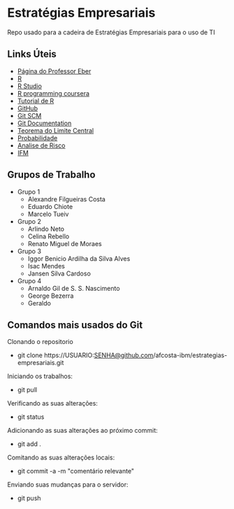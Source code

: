 # Estratégias Empresariais
Repo usado para a cadeira de Estratégias Empresariais para o uso de TI

## Links Úteis
* [Página do Professor Eber](http://equipe.nce.ufrj.br/eber/)
* [R](https://www.r-project.org/)
* [R Studio](https://www.rstudio.com/)
* [R programming coursera](https://pt.coursera.org/learn/r-programming)
* [Tutorial de R](http://www.tutorialspoint.com/r/)
* [GitHub](https://github.com/)
* [Git SCM](https://git-scm.com/)
* [Git Documentation](https://git-scm.com/book/en/v2)
* [Teorema do Limite Central](https://pt.khanacademy.org/math/probability/statistics-inferential/sampling-distribution/v/central-limit-theorem)
* [Probabilidade](http://www.portalaction.com.br/probabilidades)
* [Analise de Risco](https://github.com/afcosta-ibm/analise-risco)
* [IFM](https://github.com/afcosta-ibm/ifm)

## Grupos de Trabalho
* Grupo 1
  * Alexandre Filgueiras Costa
  * Eduardo Chiote
  * Marcelo Tueiv
* Grupo 2
  * Arlindo Neto
  * Celina Rebello
  * Renato Miguel de Moraes
* Grupo 3
  * Iggor Benicio Ardilha da Silva Alves
  * Isac Mendes
  * Jansen Silva Cardoso
* Grupo 4
  * Arnaldo Gil de S. S. Nascimento
  * George Bezerra
  * Geraldo

## Comandos mais usados do Git
Clonando o repositorio

* git clone https://USUARIO:SENHA@github.com/afcosta-ibm/estrategias-empresariais.git

Iniciando os trabalhos:

* git pull

Verificando as suas alterações:

* git status

Adicionando as suas alterações ao próximo commit:

* git add .

Comitando as suas alterações locais:

* git commit -a -m "comentário relevante"

Enviando suas mudanças para o servidor:

* git push
